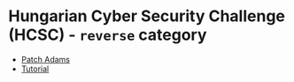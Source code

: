 # Hungarian Cyber Security Challenge (HCSC) - `reverse` category

- [Patch Adams](Patch-Adams/)
- [Tutorial](Tutorial/)